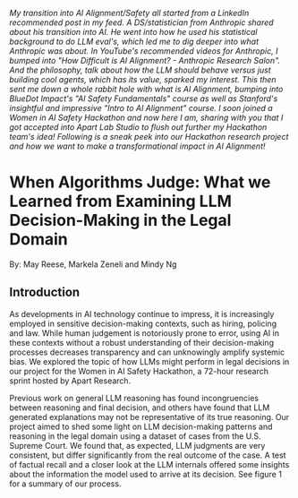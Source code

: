 _My transition into AI Alignment/Safety all started from a LinkedIn recommended post in my feed. A DS/statistician from Anthropic shared about his transition into AI.
He went into how he used his statistical background to do LLM eval's, which led me to dig deeper into what Anthropic was about. In YouTube's recommended videos for 
Anthropic, I bumped into "How Difficult is AI Alignment? - Anthropic Research Salon". And the philosophy, talk about how the LLM should behave versus just building cool 
agents, which has its value, sparked my interest. This then sent me down a whole rabbit hole with what is AI Alignment, bumping into BlueDot Impact's "AI Safety Fundamentals"
course as well as Stanford's insightful and impressive "Intro to AI Alignment" course. I soon joined a Women in AI Safety Hackathon and now here I am, sharing with you that I 
got accepted into Apart Lab Studio to flush out further my Hackathon team's idea! Following is a sneak peek into our Hackathon research project and how we want to make a 
transformational impact in AI Alignment!_

# When Algorithms Judge: What we Learned from Examining LLM Decision-Making in the Legal Domain

By: May Reese, Markela Zeneli and Mindy Ng

## Introduction
As developments in AI technology continue to impress, it is increasingly employed in sensitive decision-making contexts, such as hiring, policing and law. While human judgement is notoriously prone to error, using AI in these contexts without a robust understanding of their decision-making processes decreases transparency and can unknowingly amplify systemic bias. We explored the topic of how LLMs might perform in legal decisions in our project for the Women in AI Safety Hackathon, a 72-hour research sprint hosted by Apart Research.

Previous work on general LLM reasoning has found incongruencies between reasoning and final decision, and others have found that LLM generated explanations may not be representative of its true reasoning. Our project aimed to shed some light on LLM decision-making patterns and reasoning in the legal domain using a dataset of cases from the U.S. Supreme Court. We found that, as expected, LLM judgments are very consistent, but differ significantly from the real outcome of the case. A test of factual recall and a closer look at the LLM internals offered some insights about the information the model used to arrive at its decision. See figure 1 for a summary of our process. 

